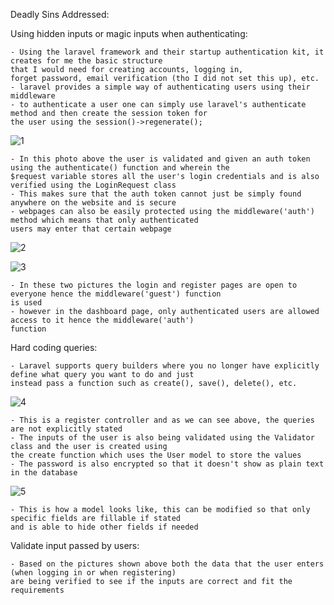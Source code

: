 Deadly Sins Addressed:

Using hidden inputs or magic inputs when authenticating:

    - Using the laravel framework and their startup authentication kit, it creates for me the basic structure 
    that I would need for creating accounts, logging in,
    forget password, email verification (tho I did not set this up), etc.
    - laravel provides a simple way of authenticating users using their middleware
    - to authenticate a user one can simply use laravel's authenticate method and then create the session token for 
    the user using the session()->regenerate();
    
![1](https://user-images.githubusercontent.com/73883691/135708414-369b7b7d-1263-475b-9787-2743ca104572.png)

    - In this photo above the user is validated and given an auth token using the authenticate() function and wherein the 
    $request variable stores all the user's login credentials and is also verified using the LoginRequest class
    - This makes sure that the auth token cannot just be simply found anywhere on the website and is secure
    - webpages can also be easily protected using the middleware('auth') method which means that only authenticated 
    users may enter that certain webpage
    
![2](https://user-images.githubusercontent.com/73883691/135709074-25b4de1e-9aeb-4c62-803f-08e90ec03cdc.png)

![3](https://user-images.githubusercontent.com/73883691/135709094-386449ff-433b-46d5-beab-09ec75e994c1.png)

    - In these two pictures the login and register pages are open to everyone hence the middleware('guest') function
    is used
    - however in the dashboard page, only authenticated users are allowed access to it hence the middleware('auth')
    function

Hard coding queries:

    - Laravel supports query builders where you no longer have explicitly define what query you want to do and just 
    instead pass a function such as create(), save(), delete(), etc.
    
![4](https://user-images.githubusercontent.com/73883691/135709356-e9e9d3ea-fe91-4179-9c4b-163fdb4fa700.png)

    - This is a register controller and as we can see above, the queries are not explicitly stated
    - The inputs of the user is also being validated using the Validator class and the user is created using
    the create function which uses the User model to store the values
    - The password is also encrypted so that it doesn't show as plain text in the database

![5](https://user-images.githubusercontent.com/73883691/135709357-22b04078-a5cc-49f8-80b9-b3fe206a6668.png)

    - This is how a model looks like, this can be modified so that only specific fields are fillable if stated
    and is able to hide other fields if needed 
    
Validate input passed by users:

    - Based on the pictures shown above both the data that the user enters (when logging in or when registering)
    are being verified to see if the inputs are correct and fit the requirements





